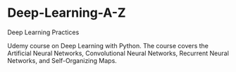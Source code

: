 # Deep-Learning-A-Z

Deep Learning Practices


Udemy course on Deep Learning with Python. The course covers the Artificial Neural Networks, Convolutional Neural Networks, Recurrent Neural Networks, and Self-Organizing Maps.
